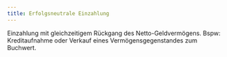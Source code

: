 ```yaml
---
title: Erfolgsneutrale Einzahlung
---
```

Einzahlung mit gleichzeitigem Rückgang des Netto-Geldvermögens.
Bspw: Kreditaufnahme oder Verkauf eines Vermögensgegenstandes zum Buchwert.
